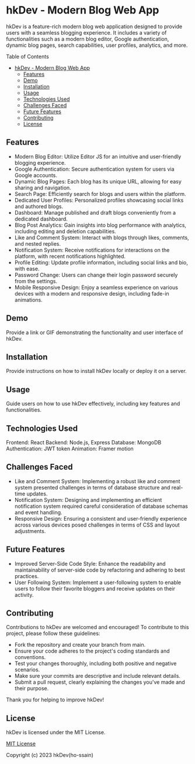 # hkDev - Modern Blog Web App

hkDev is a feature-rich modern blog web application designed to provide users with a seamless blogging experience. It includes a variety of functionalities such as a modern blog editor, Google authentication, dynamic blog pages, search capabilities, user profiles, analytics, and more.

Table of Contents

- [hkDev - Modern Blog Web App](#hkdev---modern-blog-web-app)
  - [Features](#features)
  - [Demo](#demo)
  - [Installation](#installation)
  - [Usage](#usage)
  - [Technologies Used](#technologies-used)
  - [Challenges Faced](#challenges-faced)
  - [Future Features](#future-features)
  - [Contributing](#contributing)
  - [License](#license)

## Features

- Modern Blog Editor: Utilize Editor JS for an intuitive and user-friendly blogging experience.
- Google Authentication: Secure authentication system for users via Google accounts.
- Dynamic Blog Pages: Each blog has its unique URL, allowing for easy sharing and navigation.
- Search Page: Efficiently search for blogs and users within the platform.
- Dedicated User Profiles: Personalized profiles showcasing social links and authored blogs.
- Dashboard: Manage published and draft blogs conveniently from a dedicated dashboard.
- Blog Post Analytics: Gain insights into blog performance with analytics, including editing and deletion capabilities.
- Like and Comment System: Interact with blogs through likes, comments, and nested replies.
- Notification System: Receive notifications for interactions on the platform, with recent notifications highlighted.
- Profile Editing: Update profile information, including social links and bio, with ease.
- Password Change: Users can change their login password securely from the settings.
- Mobile Responsive Design: Enjoy a seamless experience on various devices with a modern and responsive design, including fade-in animations.

## Demo

Provide a link or GIF demonstrating the functionality and user interface of hkDev.

## Installation

Provide instructions on how to install hkDev locally or deploy it on a server.

## Usage

Guide users on how to use hkDev effectively, including key features and functionalities.

## Technologies Used

Frontend: React
Backend: Node.js, Express
Database: MongoDB
Authentication: JWT token
Animation: Framer motion

## Challenges Faced

- Like and Comment System: Implementing a robust like and comment system presented challenges in terms of database structure and real-time updates.
- Notification System: Designing and implementing an efficient notification system required careful consideration of database schemas and event handling.
- Responsive Design: Ensuring a consistent and user-friendly experience across various devices posed challenges in terms of CSS and layout adjustments.

## Future Features

- Improved Server-Side Code Style: Enhance the readability and maintainability of server-side code by refactoring and adhering to best practices.
- User Following System: Implement a user-following system to enable users to follow their favorite bloggers and receive updates on their activity.

## Contributing

Contributions to hkDev are welcomed and encouraged! To contribute to this project, please follow these guidelines:

- Fork the repository and create your branch from main.
- Ensure your code adheres to the project's coding standards and conventions.
- Test your changes thoroughly, including both positive and negative scenarios.
- Make sure your commits are descriptive and include relevant details.
- Submit a pull request, clearly explaining the changes you've made and their purpose.

Thank you for helping to improve hkDev!

## License

hkDev is licensed under the MIT License.

[MIT License](LICENSE)

Copyright (c) 2023 hkDev(ho-ssain)
